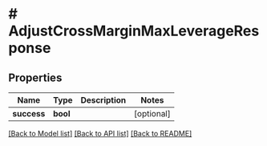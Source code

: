 # # AdjustCrossMarginMaxLeverageResponse

## Properties

Name | Type | Description | Notes
------------ | ------------- | ------------- | -------------
**success** | **bool** |  | [optional]

[[Back to Model list]](../../README.md#models) [[Back to API list]](../../README.md#endpoints) [[Back to README]](../../README.md)
